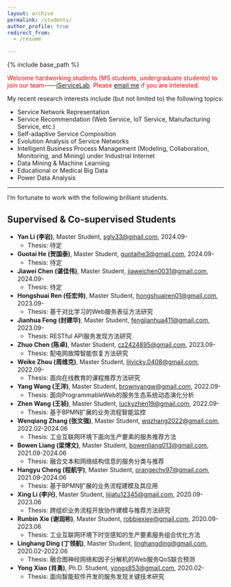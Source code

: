 ```yaml
---
layout: archive
permalink: /students/
author_profile: true
redirect_from:
  - /resume

---
```


{% include base_path %}

<font color='red'>Welcome hardworking students (MS students, undergraduate students) to join our team——<a href="https://intelligentservicelab.github.io">iServiceLab</a>. Please <a href="mailto:guoshengkang@gmail.com">email me</a> if you are interested.</font>

My recent research interests include (but not limited to)  the following topics:  
- Service Network Representation
- Service Recommendation (Web Service, IoT Service, Manufacturing Service, etc.)
- Self-adaptive Service Composition
- Evolution Analysis of Service Networks
- Intelligent Business Process Management (Modeling, Collaboration, Monitoring, and Mining) under Industrial Internet
- Data Mining & Machine Learning
- Educational or Medical Big Data
- Power Data Analysis

------

I’m fortunate to work with the following brilliant students.  

Supervised & Co-supervised Students
------
- **Yan Li (李岩)**, Master Student, <font color='blue'>sgly33@gmail.com</font>, 2024.09-
  - Thesis: 待定
- **Guotai He (贺国泰)**, Master Student, <font color='blue'>guotaihe3@gmail.com</font>, 2024.09-
  - Thesis: 待定
- **Jiawei Chen (谌佳伟)**, Master Student, <font color='blue'>jiaweichen0031@gmail.com</font>, 2024.09-
  - Thesis: 待定
- **Hongshuai Ren (任宏帅)**, Master Student, <font color='blue'>hongshuairen01@gmail.com</font>, 2023.09-
  - Thesis: 基于对比学习的Web服务表征方法研究
- **Jianhua Feng (封建华)**, Master Student, <font color='blue'>fengjianhua411@gmail.com</font>, 2023.09-
  - Thesis: RESTful API服务发现方法研究
- **Zhuo Chen (陈卓)**, Master Student, <font color='blue'>cz2424895@gmail.com</font>, 2023.09-
  - Thesis: 配电网故障智能恢复方法研究
- **Weike Zhou (周维克)**, Master Student, <font color='blue'>lilvicky.0408@gmail.com</font>, 2022.09-
  - Thesis: 面向在线教育的课程推荐方法研究
- **Yang Wang (王洋)**, Master Student, <font color='blue'>brownyangw@gmail.com</font>, 2022.09-
  - Thesis: 面向ProgrammableWeb的服务生态系统动态演化分析
- **Zhen Wang (王祯)**, Master Student, <font color='blue'>luckyzhen19@gmail.com</font>, 2022.09-
  - Thesis: 基于BPMN扩展的业务流程智能监控
- **Wenqiang Zhang (张文强)**, Master Student, <font color='blue'>wqzhang2022@gmail.com</font>, 2022.02-2024.06
  - Thesis: 工业互联网环境下面向生产要素的服务推荐方法
- **Bowen Liang (梁博文)**, Master Student, <font color='blue'>bowenliang013@gmail.com</font>, 2021.09-2024.06
  - Thesis: 融合文本和网络结构信息的服务分类与推荐
- **Hangyu Cheng (程航宇)**, Master Student, <font color='blue'>orangechy97@gmail.com</font>, 2021.09-2024.06
  - Thesis: 基于BPMN扩展的业务流程建模及其应用
- **Xing Li (李兴)**, Master Student, <font color='blue'>lijiatu12345@gmail.com</font>, 2020.09-2023.06
  - Thesis: 跨组织业务流程开放协作建模与推荐方法研究
- **Runbin Xie (谢润彬)**, Master Student, <font color='blue'>robbiexiee@gmail.com</font>, 2020.09-2023.06
  - Thesis: 工业互联网环境下时空感知的生产要素服务组合优化方法
- **Linghang Ding (丁领航)**, Master Student, <font color='blue'>linghangding@gmail.com</font>, 2020.02-2022.06
  - Thesis: 融合图神经网络和因子分解机的Web服务QoS联合预测
- **Yong Xiao (肖勇)**, Ph.D. Student, <font color='blue'>yongx853@gmail.com</font>, 2020.02-
  - Thesis: 面向智能软件开发的服务发现关键技术研究
